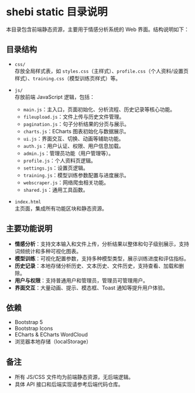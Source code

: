 # shebi static 目录说明

本目录包含前端静态资源，主要用于情感分析系统的 Web 界面。结构说明如下：

## 目录结构

- `css/`  
  存放全局样式表，如 `styles.css`（主样式）、`profile.css`（个人资料/设置页样式）、`training.css`（模型训练页样式）等。

- `js/`  
  存放前端 JavaScript 逻辑，包括：
  - `main.js`：主入口，页面初始化、分析流程、历史记录等核心功能。
  - `fileupload.js`：文件上传与历史文件管理。
  - `pagination.js`：句子分析结果的分页与展示。
  - `charts.js`：ECharts 图表初始化与数据展示。
  - `ui.js`：界面交互、切换、动画等辅助功能。
  - `auth.js`：用户认证、权限、用户信息加载。
  - `admin.js`：管理员功能（用户管理等）。
  - `profile.js`：个人资料页逻辑。
  - `settings.js`：设置页逻辑。
  - `training.js`：模型训练参数配置与进度展示。
  - `webscraper.js`：网络爬虫相关功能。
  - `shared.js`：通用工具函数。

- `index.html`  
  主页面，集成所有功能区块和静态资源。

## 主要功能说明

- **情感分析**：支持文本输入和文件上传，分析结果以整体和句子级别展示，支持词频统计和多种可视化图表。
- **模型训练**：可视化配置参数，支持多种模型类型，展示训练进度和评估指标。
- **历史记录**：本地存储分析历史、文本历史、文件历史，支持查看、加载和删除。
- **用户与权限**：支持普通用户和管理员，管理员可管理用户。
- **界面交互**：大量动画、提示、模态框、Toast 通知等提升用户体验。

## 依赖

- Bootstrap 5
- Bootstrap Icons
- ECharts & ECharts WordCloud
- 浏览器本地存储（localStorage）

## 备注

- 所有 JS/CSS 文件均为前端静态资源，无后端逻辑。
- 具体 API 接口和后端实现请参考后端代码仓库。
